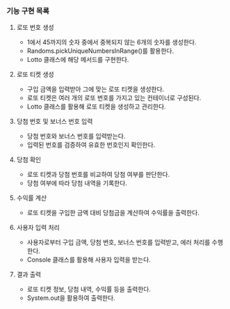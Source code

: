 ### 기능 구현 목록


1. 로또 번호 생성
   - 1에서 45까지의 숫자 중에서 중복되지 않는 6개의 숫자를 생성한다.
   - Randoms.pickUniqueNumbersInRange()를 활용한다.
   - Lotto 클래스에 해당 메서드를 구현한다. 

2. 로또 티켓 생성
   - 구입 금액을 입력받아 그에 맞는 로또 티켓을 생성한다.
   - 로또 티켓은 여러 개의 로또 번호를 가지고 있는 컨테이너로 구성된다.
   - Lotto 클래스를 활용해 로또 티켓을 생성하고 관리한다.

3. 당첨 번호 및 보너스 번호 입력
   - 당첨 번호와 보너스 번호를 입력받는다.
   - 입력된 번호를 검증하여 유효한 번호인지 확인한다.

4. 당첨 확인
   - 로또 티켓과 당첨 번호를 비교하여 당첨 여부를 판단한다.
   - 당첨 여부에 따라 당첨 내역을 기록한다.

5. 수익률 계산
   - 로또 티켓을 구입한 금액 대비 당첨금을 계산하여 수익률을 출력한다.

6. 사용자 입력 처리
   - 사용자로부터 구입 금액, 당첨 번호, 보너스 번호를 입력받고, 에러 처리를 수행한다.
   - Console 클래스를 활용해 사용자 입력을 받는다.

7. 결과 출력
   - 로또 티켓 정보, 당첨 내역, 수익률 등을 출력한다.
   - System.out을 활용하여 출력한다.